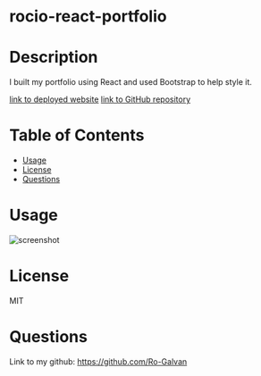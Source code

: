 # rocio-react-portfolio

# Description
I built my portfolio using React and used Bootstrap to help style it. 

[link to deployed website](https://ro-galvan.github.io/rocio-react-portfolio/)
[link to GitHub repository](https://github.com/Ro-Galvan/rocio-react-portfolio)

# Table of Contents
  - [Usage](#usage)
  - [License](#license)
  - [Questions](#questions)


# Usage
![screenshot](./assets/)

# License
 MIT

# Questions
  Link to my github:
  https://github.com/Ro-Galvan